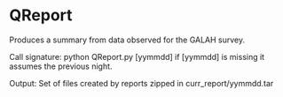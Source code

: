 # QReport
Produces a summary from data observed for the GALAH survey. 

Call signature:
python QReport.py [yymmdd]
if [yymmdd] is missing it assumes the previous night. 

Output:
Set of files created by reports zipped in curr_report/yymmdd.tar
